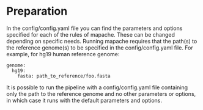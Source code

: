 # Preparation

In the config/config.yaml file you can find the parameters and options specified for each of the rules of mapache. These can be changed depending on specific needs. 
Running mapache requires that the path(s) to the reference genome(s) to be specified in the config/config.yaml file. For example, for hg19 human reference genome: 

```
genome: 
  hg19: 
    fasta: path_to_reference/foo.fasta
```

It is possible to run the pipeline with a config/config.yaml file containing only the path to the reference genome and no other parameters or options, in which case it runs with the default parameters and options.  


